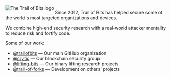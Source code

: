 <picture >
    <source media="(prefers-color-scheme: dark)" srcset="https://user-images.githubusercontent.com/3059210/174351169-843e1411-f904-4739-8b01-5c9a4dd5ae52.png">
    <source media="(prefers-color-scheme: light)" srcset="https://user-images.githubusercontent.com/3059210/174351167-046b45d8-7f3d-4a68-b745-d798b9d9f1a8.png">
    <img align="left" alt="The Trail of Bits logo" src="https://user-images.githubusercontent.com/3059210/174351167-046b45d8-7f3d-4a68-b745-d798b9d9f1a8.png">
</picture>

Since 2012, Trail of Bits has helped secure some of the world's most targeted
organizations and devices.

We combine high-end security research with a
real-world attacker mentality to reduce risk and fortify code.

Some of our work:

* [@trailofbits](https://github.com/trailofbits) &mdash; Our main GitHub organization
* [@crytic](https://github.com/crytic) &mdash; Our blockchain security group
* [@lifting-bits](https://github.com/lifting-bits) &mdash; Our binary lifting research projects
* [@trail-of-forks](https://github.com/trail-of-forks) &mdash; Development on others' projects

<br clear="left"/>
